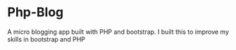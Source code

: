 # Php-Blog
A micro blogging app built with PHP and bootstrap. I built this to improve my skills in bootstrap and PHP
